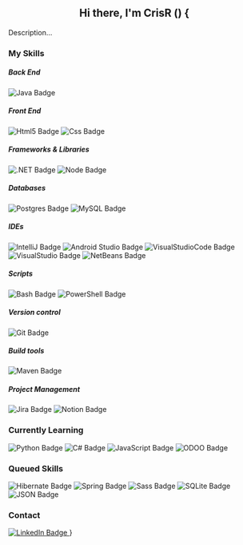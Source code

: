 <div align="center">
  <h2 style="font-weight: bold; ">Hi there, I'm CrisR () {</h2>
</div>

Description...

<h3>My Skills</h3>
<div id="badges">
  <h5>Back End</h5>
<img src="https://img.shields.io/badge/java-%23ED8B00.svg?style=for-the-badge&logo=openjdk&logoColor=white" alt="Java Badge"/>
  <h5>Front End</h5>
<img src="https://img.shields.io/badge/html5-E34F26.svg?style=for-the-badge&logo=html5&logoColor=white" alt="Html5 Badge"/>
<img src="https://img.shields.io/badge/css3-1572B6.svg?style=for-the-badge&logo=css3&logoColor=white" alt="Css Badge"/>
  <h5>Frameworks & Libraries</h5>
<img src="https://img.shields.io/badge/.NET-5C2D91?style=for-the-badge&logo=.net&logoColor=white" alt=".NET Badge"/>
<img src="https://img.shields.io/badge/node.js-5FA04E.svg?style=for-the-badge&logo=nodedotjs&logoColor=white" alt="Node Badge"/>
  <h5>Databases</h5>
<img src="https://img.shields.io/badge/PostgreSQL-%23316192.svg?style=for-the-badge&logo=postgresql&logoColor=white" alt="Postgres Badge"/>
<img src="https://img.shields.io/badge/mysql-%2300000f.svg?style=for-the-badge&logo=mysql&logoColor=white" alt="MySQL Badge"/>
  <h5>IDEs</h5>
<img src="https://img.shields.io/badge/IntelliJ-grey.svg?style=for-the-badge&logo=intellijidea&logoColor=white" alt="IntelliJ Badge"/>
<img src="https://img.shields.io/badge/Android_Studio-3DDC84.svg?style=for-the-badge&logo=android-studio&logoColor=white" alt="Android Studio Badge"/>
<img src="https://img.shields.io/badge/Visual_Studio_Code-0078D4.svg?style=for-the-badge&logo=visual-studio-code&logoColor=white" alt="VisualStudioCode Badge"/>
<img src="https://img.shields.io/badge/visual%20studio-5C2D91.svg?style=for-the-badge&logo=visual-studio&logoColor=white" alt="VisualStudio Badge"/>
<img src="https://img.shields.io/badge/apache%20netbeans%20IDE-1B6AC6.svg?style=for-the-badge&logo=apachenetbeanside&logoColor=white" alt="NetBeans Badge"/>
  <h5>Scripts</h5>
<img src="https://img.shields.io/badge/GNU%20bash-4EAA25.svg?style=for-the-badge&logo=gnubash&logoColor=white" alt="Bash Badge"/>
<img src="https://img.shields.io/badge/power%20shell-5391FE.svg?style=for-the-badge&logo=powershell&logoColor=white" alt="PowerShell Badge"/>
  <h5> Version control</h5>
<img src="https://img.shields.io/badge/git-F05032.svg?style=for-the-badge&logo=git&logoColor=white" alt="Git Badge"/>
  <h5> Build tools</h5>
<img src="https://img.shields.io/badge/Apache%20Maven-C71A36.svg?style=for-the-badge&logo=apache-maven&logoColor=white" alt="Maven Badge"/>
  <h5>Project Management</h5>
<img src="https://img.shields.io/badge/jira%20software-0052CC.svg?style=for-the-badge&logo=jirasoftware&logoColor=white" alt="Jira Badge"/>
<img src="https://img.shields.io/badge/notion-000000.svg?style=for-the-badge&logo=notion&logoColor=white" alt="Notion Badge"/>
</div>

<h3>Currently Learning</h3>
<div id="badges">
<img src="https://img.shields.io/badge/python-3776AB.svg?style=for-the-badge&logo=python&logoColor=white" alt="Python Badge"/>
<img src="https://img.shields.io/badge/c%23-%23239120.svg?style=for-the-badge&logo=csharp&logoColor=white" alt="C# Badge"/>
<img src="https://img.shields.io/badge/javascript-F7DF1E.svg?style=for-the-badge&logo=javascript&logoColor=white" alt="JavaScript Badge"/>
<img src="https://img.shields.io/badge/odoo-714B67.svg?style=for-the-badge&logo=odoo&logoColor=white" alt="ODOO Badge"/>
</div>

<h3>Queued Skills</h3>
<div id="badges">
<img src="https://img.shields.io/badge/hibernate-59666C.svg?style=for-the-badge&logo=hibernate&logoColor=white" alt="Hibernate Badge"/>
<img src="https://img.shields.io/badge/spring-6DB33F.svg?style=for-the-badge&logo=spring&logoColor=white" alt="Spring Badge"/>
<img src="https://img.shields.io/badge/sass-CC6699.svg?style=for-the-badge&logo=sass&logoColor=white" alt="Sass Badge"/>
<img src="https://img.shields.io/badge/sqlite-003B57.svg?style=for-the-badge&logo=sqlite&logoColor=white" alt="SQLite Badge"/>
<img src="https://img.shields.io/badge/JSON-000000.svg?style=for-the-badge&logo=json&logoColor=white" alt="JSON Badge"/>
</div>
<h3>Contact</h3>
<a href="https://www.linkedin.com/in/">
    <img src="https://img.shields.io/badge/LinkedIn-blue?style=for-the-badge&logo=linkedin&logoColor=white" alt="LinkedIn Badge"/>
  </a>
}
